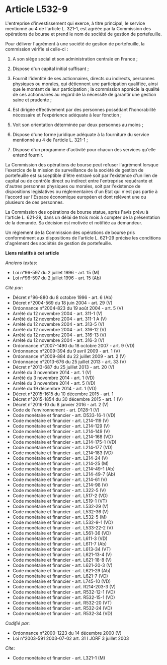# Article L532-9

L'entreprise d'investissement qui exerce, à titre principal, le service mentionné au 4 de l'article L. 321-1, est agréée par
la Commission des opérations de bourse et prend le nom de société de gestion de portefeuille.

Pour délivrer l'agrément à une société de gestion de portefeuille, la commission vérifie si celle-ci :

1. A son siège social et son administration centrale en France ;

2. Dispose d'un capital initial suffisant ;

3. Fournit l'identité de ses actionnaires, directs ou indirects, personnes physiques ou morales, qui détiennent une
participation qualifiée, ainsi que le montant de leur participation ; la commission apprécie la qualité de ces actionnaires
au regard de la nécessité de garantir une gestion saine et prudente ;

4. Est dirigée effectivement par des personnes possédant l'honorabilité nécessaire et l'expérience adéquate à leur fonction ;

5. Voit son orientation déterminée par deux personnes au moins ;

6. Dispose d'une forme juridique adéquate à la fourniture du service mentionné au 4 de l'article L. 321-1 ;

7. Dispose d'un programme d'activité pour chacun des services qu'elle entend fournir.

La Commission des opérations de bourse peut refuser l'agrément lorsque l'exercice de la mission de surveillance de la société
de gestion de portefeuille est susceptible d'être entravé soit par l'existence d'un lien de capital ou de contrôle direct ou
indirect entre l'entreprise requérante et d'autres personnes physiques ou morales, soit par l'existence de dispositions
législatives ou réglementaires d'un Etat qui n'est pas partie à l'accord sur l'Espace économique européen et dont relèvent
une ou plusieurs de ces personnes.

La Commission des opérations de bourse statue, après l'avis prévu à l'article L. 621-29, dans un délai de trois mois à
compter de la présentation de la demande. Sa décision est motivée et notifiée au demandeur.

Un règlement de la Commission des opérations de bourse pris conformément aux dispositions de l'article L. 621-29 précise les
conditions d'agrément des sociétés de gestion de portefeuille.

**Liens relatifs à cet article**

_Anciens textes_:

  - Loi n°96-597 du 2 juillet 1996 - art. 15 (M)
  - Loi n°96-597 du 2 juillet 1996 - art. 15 (Ab)

_Cité par_:

  - Décret n°96-880 du 8 octobre 1996 - art. 6 (Ab)
  - Décret n°2004-569 du 18 juin 2004 - art. 29 (V)
  - Ordonnance n°2004-823 du 19 août 2004 - art. 5 (V)
  - Arrêté du 12 novembre 2004 - art. 311-1 (V)
  - Arrêté du 12 novembre 2004 - art. 311-1 A (V)
  - Arrêté du 12 novembre 2004 - art. 313-5 (V)
  - Arrêté du 12 novembre 2004 - art. 316-12 (V)
  - Arrêté du 12 novembre 2004 - art. 316-13 (V)
  - Arrêté du 12 novembre 2004 - art. 316-3 (V)
  - Ordonnance n°2007-1490 du 18 octobre 2007 - art. 9 (VD)
  - Ordonnance n°2009-394 du 9 avril 2009 - art. 1 (V)
  - Ordonnance n°2009-884 du 22 juillet 2009 - art. 2 (V)
  - Ordonnance n°2013-676 du 25 juillet 2013 - art. 33 (V)
  - Décret n°2013-687 du 25 juillet 2013 - art. 20 (V)
  - Arrêté du 3 novembre 2014 - art. 1 (V)
  - Arrêté du 3 novembre 2014 - art. 1 (VD)
  - Arrêté du 3 novembre 2014 - art. 5 (VD)
  - Arrêté du 19 décembre 2014 - art. 1 (VD)
  - Décret n°2015-1615 du 10 décembre 2015 - art. 1
  - Décret n°2015-1854 du 30 décembre 2015 - art. 1 (V)
  - Décret n°2016-10 du 8 janvier 2016 - art. 2 (V)
  - Code de l'environnement - art. D128-1 (V)
  - Code monétaire et financier - art. D533-16-1 (VD)
  - Code monétaire et financier - art. L214-119 (V)
  - Code monétaire et financier - art. L214-129 (V)
  - Code monétaire et financier - art. L214-149 (V)
  - Code monétaire et financier - art. L214-168 (VD)
  - Code monétaire et financier - art. L214-175-1 (VD)
  - Code monétaire et financier - art. L214-177 (VD)
  - Code monétaire et financier - art. L214-183 (VD)
  - Code monétaire et financier - art. L214-24 (V)
  - Code monétaire et financier - art. L214-25 (M)
  - Code monétaire et financier - art. L214-49-1 (Ab)
  - Code monétaire et financier - art. L214-49-7 (Ab)
  - Code monétaire et financier - art. L214-61 (V)
  - Code monétaire et financier - art. L214-98 (V)
  - Code monétaire et financier - art. L322-5 (V)
  - Code monétaire et financier - art. L517-2 (VD)
  - Code monétaire et financier - art. L519-1 (VT)
  - Code monétaire et financier - art. L532-29 (V)
  - Code monétaire et financier - art. L532-36 (V)
  - Code monétaire et financier - art. L532-5 (M)
  - Code monétaire et financier - art. L532-9-1 (VD)
  - Code monétaire et financier - art. L533-22-2 (V)
  - Code monétaire et financier - art. L561-36 (VD)
  - Code monétaire et financier - art. L611-3 (VD)
  - Code monétaire et financier - art. L611-7 (Ab)
  - Code monétaire et financier - art. L613-34 (VT)
  - Code monétaire et financier - art. L621-13-4 (V)
  - Code monétaire et financier - art. L621-18-8 (V)
  - Code monétaire et financier - art. L621-20-3 (V)
  - Code monétaire et financier - art. L621-29 (Ab)
  - Code monétaire et financier - art. L621-7 (VD)
  - Code monétaire et financier - art. L745-10 (VD)
  - Code monétaire et financier - art. R214-203-3 (V)
  - Code monétaire et financier - art. R532-12-1 (VD)
  - Code monétaire et financier - art. R532-15-1 (VD)
  - Code monétaire et financier - art. R532-20 (VT)
  - Code monétaire et financier - art. R532-24 (VD)
  - Code monétaire et financier - art. R532-34 (VD)

_Codifié par_:

  - Ordonnance n°2000-1223 du 14 décembre 2000 (V)
  - Loi n°2003-591 2003-07-02 art. 31 I JORF 3 juillet 2003

_Cite_:

  - Code monétaire et financier - art. L321-1 (M)
